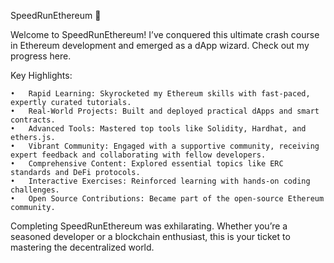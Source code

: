 SpeedRunEthereum 🚀

Welcome to SpeedRunEthereum! I’ve conquered this ultimate crash course in Ethereum development and emerged as a dApp wizard. Check out my progress here.

Key Highlights:

	•	Rapid Learning: Skyrocketed my Ethereum skills with fast-paced, expertly curated tutorials.
	•	Real-World Projects: Built and deployed practical dApps and smart contracts.
	•	Advanced Tools: Mastered top tools like Solidity, Hardhat, and ethers.js.
	•	Vibrant Community: Engaged with a supportive community, receiving expert feedback and collaborating with fellow developers.
	•	Comprehensive Content: Explored essential topics like ERC standards and DeFi protocols.
	•	Interactive Exercises: Reinforced learning with hands-on coding challenges.
	•	Open Source Contributions: Became part of the open-source Ethereum community.

Completing SpeedRunEthereum was exhilarating. Whether you’re a seasoned developer or a blockchain enthusiast, this is your ticket to mastering the decentralized world.
